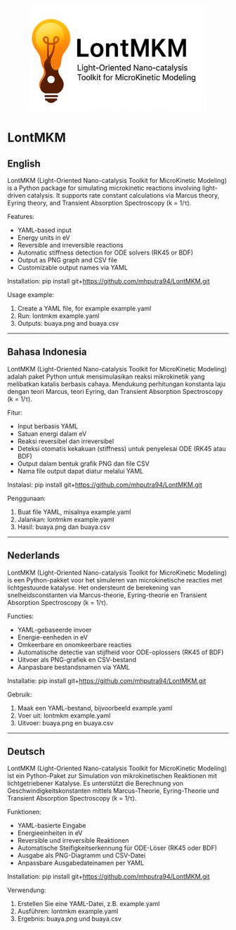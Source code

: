 <p align="center">
  <img src="logo.png" alt="LontMKM Logo" width="400">
</p>

# LontMKM

## English
LontMKM (Light-Oriented Nano-catalysis Toolkit for MicroKinetic Modeling) is a Python package for simulating microkinetic reactions involving light-driven catalysis.
It supports rate constant calculations via Marcus theory, Eyring theory, and Transient Absorption Spectroscopy (k = 1/τ).

Features:
- YAML-based input
- Energy units in eV
- Reversible and irreversible reactions
- Automatic stiffness detection for ODE solvers (RK45 or BDF)
- Output as PNG graph and CSV file
- Customizable output names via YAML

Installation:
pip install git+https://github.com/mhputra94/LontMKM.git

Usage example:
1. Create a YAML file, for example example.yaml
2. Run: lontmkm example.yaml
3. Outputs: buaya.png and buaya.csv

---

## Bahasa Indonesia
LontMKM (Light-Oriented Nano-catalysis Toolkit for MicroKinetic Modeling) adalah paket Python untuk mensimulasikan reaksi mikrokinetik yang melibatkan katalis berbasis cahaya.
Mendukung perhitungan konstanta laju dengan teori Marcus, teori Eyring, dan Transient Absorption Spectroscopy (k = 1/τ).

Fitur:
- Input berbasis YAML
- Satuan energi dalam eV
- Reaksi reversibel dan irreversibel
- Deteksi otomatis kekakuan (stiffness) untuk penyelesai ODE (RK45 atau BDF)
- Output dalam bentuk grafik PNG dan file CSV
- Nama file output dapat diatur melalui YAML

Instalasi:
pip install git+https://github.com/mhputra94/LontMKM.git

Penggunaan:
1. Buat file YAML, misalnya example.yaml
2. Jalankan: lontmkm example.yaml
3. Hasil: buaya.png dan buaya.csv

---

## Nederlands
LontMKM (Light-Oriented Nano-catalysis Toolkit for MicroKinetic Modeling) is een Python-pakket voor het simuleren van microkinetische reacties met lichtgestuurde katalyse.
Het ondersteunt de berekening van snelheidsconstanten via Marcus-theorie, Eyring-theorie en Transient Absorption Spectroscopy (k = 1/τ).

Functies:
- YAML-gebaseerde invoer
- Energie-eenheden in eV
- Omkeerbare en onomkeerbare reacties
- Automatische detectie van stijfheid voor ODE-oplossers (RK45 of BDF)
- Uitvoer als PNG-grafiek en CSV-bestand
- Aanpasbare bestandsnamen via YAML

Installatie:
pip install git+https://github.com/mhputra94/LontMKM.git

Gebruik:
1. Maak een YAML-bestand, bijvoorbeeld example.yaml
2. Voer uit: lontmkm example.yaml
3. Uitvoer: buaya.png en buaya.csv

---

## Deutsch
LontMKM (Light-Oriented Nano-catalysis Toolkit for MicroKinetic Modeling) ist ein Python-Paket zur Simulation von mikrokinetischen Reaktionen mit lichtgetriebener Katalyse.
Es unterstützt die Berechnung von Geschwindigkeitskonstanten mittels Marcus-Theorie, Eyring-Theorie und Transient Absorption Spectroscopy (k = 1/τ).

Funktionen:
- YAML-basierte Eingabe
- Energieeinheiten in eV
- Reversible und irreversible Reaktionen
- Automatische Steifigkeitserkennung für ODE-Löser (RK45 oder BDF)
- Ausgabe als PNG-Diagramm und CSV-Datei
- Anpassbare Ausgabedateinamen per YAML

Installation:
pip install git+https://github.com/mhputra94/LontMKM.git

Verwendung:
1. Erstellen Sie eine YAML-Datei, z.B. example.yaml
2. Ausführen: lontmkm example.yaml
3. Ergebnis: buaya.png und buaya.csv

